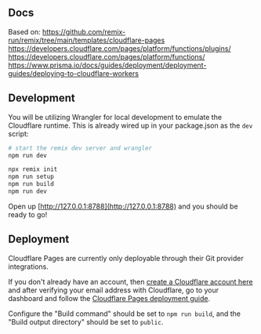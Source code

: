 ## Docs

Based on: 
https://github.com/remix-run/remix/tree/main/templates/cloudflare-pages
https://developers.cloudflare.com/pages/platform/functions/plugins/
https://developers.cloudflare.com/pages/platform/functions/
https://www.prisma.io/docs/guides/deployment/deployment-guides/deploying-to-cloudflare-workers

## Development

You will be utilizing Wrangler for local development to emulate the Cloudflare runtime. This is already wired up in your package.json as the `dev` script:

```sh
# start the remix dev server and wrangler
npm run dev
```

```sh
npx remix init
npm run setup
npm run build
npm run dev
```

Open up [http://127.0.0.1:8788](http://127.0.0.1:8788) and you should be ready to go!

## Deployment

Cloudflare Pages are currently only deployable through their Git provider integrations.

If you don't already have an account, then [create a Cloudflare account here](https://dash.cloudflare.com/sign-up/pages) and after verifying your email address with Cloudflare, go to your dashboard and follow the [Cloudflare Pages deployment guide](https://developers.cloudflare.com/pages/framework-guides/deploy-anything).

Configure the "Build command" should be set to `npm run build`, and the "Build output directory" should be set to `public`.
